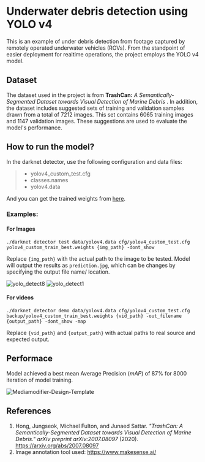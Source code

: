 
# Underwater debris detection using YOLO v4

This is an example of under debris detection from footage captured by remotely operated underwater vehicles (ROVs). From the standpoint of easier deployment for realtime operations, the project employs the YOLO v4 model.

## Dataset
The dataset used in the project is from **TrashCan:** *A Semantically-Segmented Dataset towards Visual Detection of Marine Debris* . In addition, the dataset includes suggested sets of training and validation samples drawn from a total of 7212 images. This set contains 6065 training images and 1147 validation images. These suggestions are used to evaluate the model's performance.

## How to run the model?
In the darknet detector, use the following configuration and data files:

>  - yolov4_custom_test.cfg
>  - classes.names
>  - yolov4.data

And you can get the trained weights from [here](https://drive.google.com/file/d/1-Fw02TTavewuI1rvgwbTPlIThFHnTP-V/view?usp=sharing).

### Examples:
#### For Images

    ./darknet detector test data/yolov4.data cfg/yolov4_custom_test.cfg yolov4_custom_train_best.weights {img_path} -dont_show
Replace `{img_path}` with the actual path to the image to be tested. Model will output the results as `prediction.jpg`, which can be changes by specifying the output file name/ location.

![yolo_detect8](https://user-images.githubusercontent.com/11042326/125073609-85e84f80-e0bc-11eb-845d-cf3e8e3fcb77.png) ![yolo_detect1](https://user-images.githubusercontent.com/11042326/125073813-cf389f00-e0bc-11eb-8f4d-b57c77efee99.png )
#### For videos

    ./darknet detector demo data/yolov4.data cfg/yolov4_custom_test.cfg backup/yolov4_custom_train_best.weights {vid_path} -out_filename {output_path} -dont_show -map
Replace `{vid_path}` and `{output_path}` with actual paths to real source and expected output.

## Performace
Model achieved a best mean Average Precision (_mAP_) of 87% for 8000 iteration of model training.

![Mediamodifier-Design-Template](https://user-images.githubusercontent.com/11042326/125074706-ea57de80-e0bd-11eb-820a-593e24dfa01f.png)

## References

 1. Hong, Jungseok, Michael Fulton, and Junaed Sattar. *"TrashCan: A Semantically-Segmented Dataset towards Visual Detection of Marine Debris."* _arXiv preprint arXiv:2007.08097_ (2020). https://arxiv.org/abs/2007.08097 
 2. Image annotation tool used: https://www.makesense.ai/

